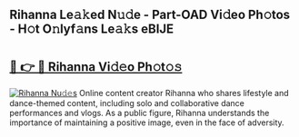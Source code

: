 ## Rihanna Le𝚊𝚔ed N𝚞𝚍e - Part-OAD Vi𝚍eo Ph𝚘tos - H𝚘t O𝚗lyf𝚊ns Le𝚊𝚔s eBIJE

# <h2><a href="http://hf92c5.feru.top/?c=Rihanna">🔗 👉 🔴 Rihanna Vi𝚍𝚎o Ph𝚘t𝚘𝚜</a></h2>

[![Rihanna Nu𝚍𝚎s](https://i.imgur.com/0TWrTi3.gif)](http://hf92c5.feru.top/?c=Rihanna)
Online content creator Rihanna who shares lifestyle and dance-themed content, including solo and collaborative dance performances and vlogs. As a public figure, Rihanna understands the importance of maintaining a positive image, even in the face of adversity. 
